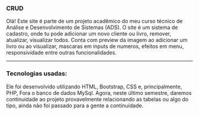 ### CRUD
Olá! Este site é parte de um projeto acadêmico do meu curso técnico de Análise e Desenvolvimento de Sistemas (ADS). O site é um sistema de cadastro, onde tu pode adicionar um novo cliente ou livro, remover, atualizar, visualizar todos. Conta com preview da imagem ao adicionar um livro ou ao visualizar, mascaras em inputs de numeros, efeitos em menu, responsividade entre outras funcionalidades.

___

### Tecnologias usadas:
Ele foi desenvolvido utilizando HTML, Bootstrap, CSS e, principalmente, PHP, Fora o banco de dados MySql. Agora, neste último semestre, daremos continuidade ao projeto provavelmente relacionando as tabelas ou algo do tipo, ainda não foi passado para a gente a continuidade.
